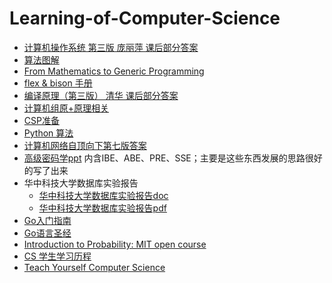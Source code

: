 # Learning-of-Computer-Science

- [计算机操作系统 第三版 庞丽萍 课后部分答案](https://github.com/Billy1900/Learning-of-Computer-Science/blob/master/%E6%93%8D%E4%BD%9C%E7%B3%BB%E7%BB%9F%E5%8E%9F%E7%90%86%E8%AF%BE%E5%90%8E%E4%B9%A0%E9%A2%98%E7%AD%94%E6%A1%88.docx)
- [算法图解](https://github.com/Billy1900/Learning-of-Computer-Science/blob/master/%E7%AE%97%E6%B3%95%E5%9B%BE%E8%A7%A3-python.pdf)
- [From Mathematics to Generic Programming](https://github.com/Billy1900/Learning-of-Computer-Science/blob/master/From%20Mathematics%20to%20Generic%20Programming%202014.epub)
- [flex & bison 手册](https://github.com/Billy1900/Learning-of-Computer-Science/blob/master/flex%E4%B8%8Ebison%20%E4%B8%AD%E6%96%87%E7%89%88%20%E7%AC%AC%E4%BA%8C%E7%89%88%20%E9%AB%98%E6%B8%85.pdf)
- [编译原理（第三版） 清华 课后部分答案](https://github.com/Billy1900/Learning-of-Computer-Science/blob/master/%E7%BC%96%E8%AF%91%E5%8E%9F%E7%90%86%5B%E5%BC%A0%E7%B4%A0%E7%90%B4%5D%E7%AC%AC2%E7%89%88-%E7%AD%94%E6%A1%88-%E6%B8%85%E5%8D%8E%E5%A4%A7%E5%AD%A6%E5%87%BA%E7%89%88%E7%A4%BE.docx)
- [计算机组原+原理相关](https://www.bilibili.com/video/av21376839/)
- [CSP准备](https://github.com/Billy1900/Learning-of-Computer-Science/blob/master/CSP.md)
- [Python 算法](https://github.com/Billy1900/Learning-of-Computer-Science/tree/master/Algorithm)
- [计算机网络自顶向下第七版答案](https://github.com/Billy1900/Learning-of-Computer-Science/blob/master/Solutions-7th-Edition.docx)
- [高级密码学ppt](https://github.com/Billy1900/Learning-of-Computer-Science/blob/master/2019%E5%B9%B411%E6%9C%88%E9%AB%98%E7%BA%A7%E5%AF%86%E7%A0%81%E5%BA%94%E7%94%A8%E6%8A%80%E6%9C%AF20191120.pptx)
   内含IBE、ABE、PRE、SSE；主要是这些东西发展的思路很好的写了出来
- 华中科技大学数据库实验报告
  - [华中科技大学数据库实验报告doc](https://github.com/Billy1900/Learning-of-Computer-Science/blob/master/%E6%95%B0%E6%8D%AE%E5%BA%93lnq.doc)
  - [华中科技大学数据库实验报告pdf](https://github.com/Billy1900/Learning-of-Computer-Science/blob/master/%E6%95%B0%E6%8D%AE%E5%BA%93lnq.pdf)
- [Go入门指南](https://github.com/Billy1900/Learning-of-Computer-Science/blob/master/Go%E5%85%A5%E9%97%A8%E6%8C%87%E5%8D%97-06131123.pdf)
- [Go语言圣经](https://github.com/Billy1900/Learning-of-Computer-Science/blob/master/go%E8%AF%AD%E8%A8%80%E5%9C%A3%E7%BB%8F.pdf)
- [Introduction to Probability: MIT open course](https://ocw.mit.edu/resources/res-6-012-introduction-to-probability-spring-2018/?tdsourcetag=s_pctim_aiomsg)
- [CS 学生学习历程](https://github.com/Billy1900/Learning-of-Computer-Science/blob/master/CS_MUST.md)
- [Teach Yourself Computer Science](https://teachyourselfcs.com/)
